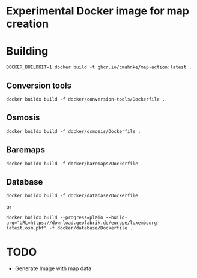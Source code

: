 Experimental Docker image for map creation
==========================================

# Building

```
DOCKER_BUILDKIT=1 docker build -t ghcr.io/cmahnke/map-action:latest .
```

## Conversion tools

```
docker buildx build -f docker/conversion-tools/Dockerfile .
```

## Osmosis

```
docker buildx build -f docker/osmosis/Dockerfile .
```

## Baremaps

```
docker buildx build -f docker/baremaps/Dockerfile .
```

## Database

```
docker buildx build -f docker/database/Dockerfile .
```

or

```
docker buildx build --progress=plain --build-arg="URL=https://download.geofabrik.de/europe/luxembourg-latest.osm.pbf" -f docker/database/Dockerfile .
```

# TODO
* Generate Image with map data
